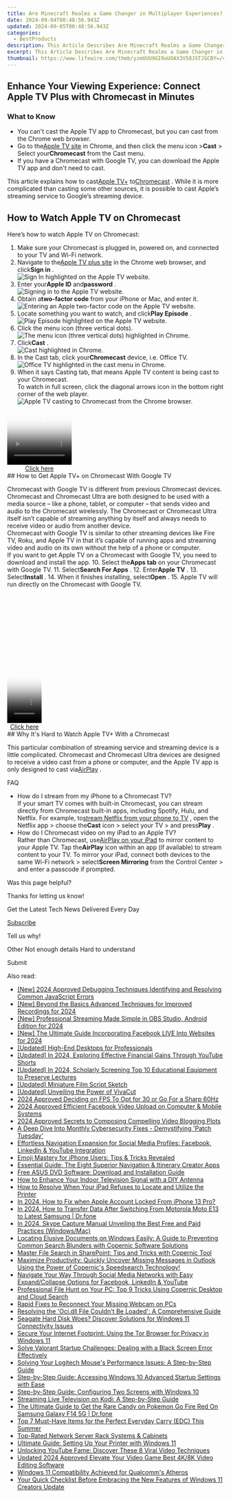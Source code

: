 ```yaml
---
title: Are Minecraft Realms a Game Changer in Multiplayer Experiences?
date: 2024-09-04T00:48:56.943Z
updated: 2024-09-05T00:48:56.943Z
categories:
  - BestProducts
description: This Article Describes Are Minecraft Realms a Game Changer in Multiplayer Experiences?
excerpt: This Article Describes Are Minecraft Realms a Game Changer in Multiplayer Experiences?
thumbnail: https://www.lifewire.com/thmb/yzmUUU9GI9aUOAX3V58JSTJGCBY=/400x300/filters:no_upscale():max_bytes(150000):strip_icc():format(webp)/minecraft-logo-02e2cc677b49477a966142b0850f0a38.jpg
---
```


## Enhance Your Viewing Experience: Connect Apple TV Plus with Chromecast in Minutes
### What to Know

* You can't cast the Apple TV app to Chromecast, but you can cast from the Chrome web browser.
* Go to the[Apple TV site](https://tv.apple.com) in Chrome, and then click the menu icon >**Cast** \> Select your**Chromecast** from the Cast menu.
* If you have a Chromecast with Google TV, you can download the Apple TV app and don't need to cast.

 This article explains how to cast[Apple TV+](https://www.lifewire.com/what-is-apple-tv-plus-4769687) to[Chromecast](https://www.lifewire.com/guide-to-chromecast-2438213) . While it is more complicated than casting some other sources, it is possible to cast Apple’s streaming service to Google’s streaming device.

## How to Watch Apple TV on Chromecast

 Here’s how to watch Apple TV on Chromecast:

1. Make sure your Chromecast is plugged in, powered on, and connected to your TV and Wi-Fi network.
2. Navigate to the[Apple TV plus site](https://tv.apple.com/) in the Chrome web browser, and click**Sign in** .  
![Sign In highlighted on the Apple TV website.](https://www.lifewire.com/thmb/fGPPhR_oHSnAi_N7KenC2aHYzBk=/1500x0/filters:no_upscale():max_bytes(150000):strip_icc():format(webp)/001_cast-apple-tv-to-chromecast-5200829-490a8dd40e7b4d92b1d6885a697438c9.jpg)
3. Enter your**Apple ID** and**password** .  
![Signing in to the Apple TV website.](https://www.lifewire.com/thmb/bylbzKvXvZQbioiiP0u-Pi_FHWA=/1500x0/filters:no_upscale():max_bytes(150000):strip_icc():format(webp)/002_cast-apple-tv-to-chromecast-5200829-6e0083c75dca4b55a19986b2def47a88.jpg)
4. Obtain a**two-factor code** from your iPhone or Mac, and enter it.  
![Entering an Apple two-factor code on the Apple TV website.](https://www.lifewire.com/thmb/KbdldzADbtEoHa9yn9Wvsubxn1o=/1500x0/filters:no_upscale():max_bytes(150000):strip_icc():format(webp)/003_cast-apple-tv-to-chromecast-5200829-8677beb0432f4e2c9667c9aab75a9dfa.jpg)
5. Locate something you want to watch, and click**Play Episode** .  
![Play Episode highlighted on the Apple TV website.](https://www.lifewire.com/thmb/Dec535pA1XkThIU1cqbUD2Cts40=/1500x0/filters:no_upscale():max_bytes(150000):strip_icc():format(webp)/004_cast-apple-tv-to-chromecast-5200829-5ceb5c3dc5a945678d7884988c11c6c7.jpg)
6. Click the menu icon (three vertical dots).  
![The menu icon (three vertical dots) highlighted in Chrome.](https://www.lifewire.com/thmb/VY9CB0Brr7YxWbF-f7C0IcciUfo=/1500x0/filters:no_upscale():max_bytes(150000):strip_icc():format(webp)/005_cast-apple-tv-to-chromecast-5200829-b35fd1155c494f8b8b5ddcd7272f573f.jpg)
7. Click**Cast** .  
![Cast highlighted in Chrome.](https://www.lifewire.com/thmb/Y0pADFbdwdsYaKXC9SWGBfChQ4s=/1500x0/filters:no_upscale():max_bytes(150000):strip_icc():format(webp)/006_cast-apple-tv-to-chromecast-5200829-66f9962cab59459d8b65b3ba0f1b1c7f.jpg)
8. In the Cast tab, click your**Chromecast** device, i.e. Office TV.  
![Office TV highlighted in the cast menu in Chrome.](https://www.lifewire.com/thmb/-mMXxSfnhOzC0h6plMxZyVJBw8w=/1500x0/filters:no_upscale():max_bytes(150000):strip_icc():format(webp)/007_cast-apple-tv-to-chromecast-5200829-807d3cd2b6a04672a07d9cb8cc8dfaa4.jpg)
9. When it says Casting tab, that means Apple TV content is being cast to your Chromecast.  
 To watch in full screen, click the diagonal arrows icon in the bottom right corner of the web player.  
![Apple TV casting to Chromecast from the Chrome browser.](https://www.lifewire.com/thmb/VtD8tapjUDuGsxc51wUoyC0bOAg=/1500x0/filters:no_upscale():max_bytes(150000):strip_icc():format(webp)/008_cast-apple-tv-to-chromecast-5200829-b5078d18bdea4113aaa4a6292c6eb009.jpg)  

<!-- affiliate ads begin -->
<span id="1265663">
					<video width="150" height="125" style="cursor:pointer"
           poster="//a.impactradius-go.com/display-clicktoplayimage/1265663.png"
           onclick="if(!this.playClicked){this.play();this.setAttribute('controls',true);this.playClicked=true;}">
	   <source src="//a.impactradius-go.com/display-ad/4482-1265663">
	   <img src="//a.impactradius-go.com/display-clicktoplayimage/1265663.png" style="border: none; height: 100%; width: 100%; object-fit: contain">
	</video>
	<div style="width:150px;text-align:center"><a href="javascript:window.open(decodeURIComponent('https%3A%2F%2Fmartinic.evyy.net%2Fc%2F5597632%2F1265663%2F4482'), '_blank');void(0);">Click here</a></div>
</span>
<img height="0" width="0" src="https://imp.pxf.io/i/5597632/1265663/4482" style="position:absolute;visibility:hidden;" border="0" />
<!-- affiliate ads end -->
## How to Get Apple TV+ on Chromecast With Google TV  

 Chromecast with Google TV is different from previous Chromecast devices. Chromecast and Chromecast Ultra are both designed to be used with a media source – like a phone, tablet, or computer – that sends video and audio to the Chromecast wirelessly. The Chromecast or Chromecast Ultra itself isn’t capable of streaming anything by itself and always needs to receive video or audio from another device.  
 Chromecast with Google TV is similar to other streaming devices like Fire TV, Roku, and Apple TV in that it’s capable of running apps and streaming video and audio on its own without the help of a phone or computer.  
 If you want to get Apple TV on a Chromecast with Google TV, you need to download and install the app.
10. Select the**Apps tab** on your Chromecast with Google TV.
11. Select**Search For Apps** .
12. Enter**Apple TV** .
13. Select**Install** .
14. When it finishes installing, select**Open** .
15. Apple TV will run directly on the Chromecast with Google TV.

<!-- affiliate ads begin -->
<span id="1977006">
					<video width="80" height="300" style="cursor:pointer"
           poster="//a.impactradius-go.com/display-clicktoplayimage/1977006.png"
           onclick="if(!this.playClicked){this.play();this.setAttribute('controls',true);this.playClicked=true;}">
	   <source src="//a.impactradius-go.com/display-ad/22993-1977006">
	   <img src="//a.impactradius-go.com/display-clicktoplayimage/1977006.png" style="border: none; height: 100%; width: 100%; object-fit: contain">
	</video>
	<div style="width:80px;text-align:center"><a href="javascript:window.open(decodeURIComponent('https%3A%2F%2Fhomestyler.sjv.io%2Fc%2F5597632%2F1977006%2F22993'), '_blank');void(0);">Click here</a></div>
</span>
<img height="0" width="0" src="https://imp.pxf.io/i/5597632/1977006/22993" style="position:absolute;visibility:hidden;" border="0" />
<!-- affiliate ads end -->
## Why It's Hard to Watch Apple TV+ With a Chromecast

 This particular combination of streaming service and streaming device is a little complicated. Chromecast and Chromecast Ultra devices are designed to receive a video cast from a phone or computer, and the Apple TV app is only designed to cast via[AirPlay](https://www.lifewire.com/how-does-airplay-work-and-what-devices-can-use-it-2438219) .

 FAQ

* How do I stream from my iPhone to a Chromecast TV?  
 If your smart TV comes with built-in Chromecast, you can stream directly from Chromecast built-in apps, including Spotify, Hulu, and Netflix. For example, to[stream Netflix from your phone to TV](https://www.lifewire.com/stream-netflix-from-phone-to-tv-5193058) , open the Netflix app > choose the**Cast** icon > select your TV > and press**Play** .
* How do I Chromecast video on my iPad to an Apple TV?  
 Rather than Chromecast, use[AirPlay on your iPad](https://www.lifewire.com/how-to-use-airplay-on-the-ipad-4103775) to mirror content to your Apple TV. Tap the**AirPlay** icon within an app (if available) to stream content to your TV. To mirror your iPad, connect both devices to the same Wi-Fi network > select**Screen Mirroring** from the Control Center > and enter a passcode if prompted.

Was this page helpful?

Thanks for letting us know!

 Get the Latest Tech News Delivered Every Day

[Subscribe](https://www.lifewire.com/#)

Tell us why!

 Other  Not enough details  Hard to understand

 Submit

<ins class="adsbygoogle"
     style="display:block"
     data-ad-format="autorelaxed"
     data-ad-client="ca-pub-7571918770474297"
     data-ad-slot="1223367746"></ins>



<ins class="adsbygoogle"
     style="display:block"
     data-ad-client="ca-pub-7571918770474297"
     data-ad-slot="8358498916"
     data-ad-format="auto"
     data-full-width-responsive="true"></ins>

<span class="atpl-alsoreadstyle">Also read:</span>
<div><ul>
<li><a href="https://facebook-video-footage.techidaily.com/new-2024-approved-debugging-techniques-identifying-and-resolving-common-javascript-errors/"><u>[New] 2024 Approved  Debugging Techniques  Identifying and Resolving Common JavaScript Errors</u></a></li>
<li><a href="https://facebook-video-footage.techidaily.com/new-beyond-the-basics-advanced-techniques-for-improved-recordings-for-2024/"><u>[New] Beyond the Basics  Advanced Techniques for Improved Recordings for 2024</u></a></li>
<li><a href="https://remote-screen-capture.techidaily.com/new-professional-streaming-made-simple-in-obs-studio-android-edition-for-2024/"><u>[New] Professional Streaming Made Simple in OBS Studio, Android Edition for 2024</u></a></li>
<li><a href="https://facebook-video-content.techidaily.com/new-the-ultimate-guide-incorporating-facebook-live-into-websites-for-2024/"><u>[New] The Ultimate Guide  Incorporating Facebook LIVE Into Websites for 2024</u></a></li>
<li><a href="https://some-techniques.techidaily.com/updated-high-end-desktops-for-professionals/"><u>[Updated] High-End Desktops for Professionals</u></a></li>
<li><a href="https://facebook-record-videos.techidaily.com/updated-in-2024-exploring-effective-financial-gains-through-youtube-shorts/"><u>[Updated] In 2024, Exploring Effective Financial Gains Through YouTube Shorts</u></a></li>
<li><a href="https://screen-recording.techidaily.com/updated-in-2024-scholarly-screening-top-10-educational-equipment-to-preserve-lectures/"><u>[Updated] In 2024, Scholarly Screening  Top 10 Educational Equipment to Preserve Lectures</u></a></li>
<li><a href="https://vp-tips.techidaily.com/updated-miniature-film-script-sketch/"><u>[Updated] Miniature Film Script Sketch</u></a></li>
<li><a href="https://some-guidance.techidaily.com/updated-unveiling-the-power-of-vivacut/"><u>[Updated] Unveiling the Power of VivaCut</u></a></li>
<li><a href="https://remote-screen-capture.techidaily.com/2024-approved-deciding-on-fps-to-opt-for-30-or-go-for-a-sharp-60hz/"><u>2024 Approved  Deciding on FPS  To Opt for 30 or Go For a Sharp 60Hz</u></a></li>
<li><a href="https://facebook-videos.techidaily.com/2024-approved-efficient-facebook-video-upload-on-computer-and-mobile-systems/"><u>2024 Approved  Efficient Facebook Video Upload on Computer & Mobile Systems</u></a></li>
<li><a href="https://extra-skills.techidaily.com/2024-approved-secrets-to-composing-compelling-video-blogging-plots/"><u>2024 Approved  Secrets to Composing Compelling Video Blogging Plots</u></a></li>
<li><a href="https://technical-tips.techidaily.com/a-deep-dive-into-monthly-cybersecurity-fixes-demystifying-patch-tuesday/"><u>A Deep Dive Into Monthly Cybersecurity Fixes - Demystifying 'Patch Tuesday'</u></a></li>
<li><a href="https://technical-tips.techidaily.com/effortless-navigation-expansion-for-social-media-profiles-facebook-linkedin-and-youtube-integration/"><u>Effortless Navigation Expansion for Social Media Profiles: Facebook, LinkedIn & YouTube Integration</u></a></li>
<li><a href="https://technical-tips.techidaily.com/emoji-mastery-for-iphone-users-tips-and-tricks-revealed/"><u>Emoji Mastery for iPhone Users: Tips & Tricks Revealed</u></a></li>
<li><a href="https://technical-tips.techidaily.com/essential-guide-the-eight-superior-navigation-and-itinerary-creator-apps/"><u>Essential Guide: The Eight Superior Navigation & Itinerary Creator Apps</u></a></li>
<li><a href="https://win-amazing.techidaily.com/free-asus-dvd-software-download-and-installation-guide/"><u>Free ASUS DVD Software: Download and Installation Guide</u></a></li>
<li><a href="https://technical-tips.techidaily.com/how-to-enhance-your-indoor-television-signal-with-a-diy-antenna/"><u>How to Enhance Your Indoor Television Signal with a DIY Antenna</u></a></li>
<li><a href="https://technical-tips.techidaily.com/how-to-resolve-when-your-ipad-refuses-to-locate-and-utilize-the-printer/"><u>How to Resolve When Your iPad Refuses to Locate and Utilize the Printer</u></a></li>
<li><a href="https://apple-account.techidaily.com/in-2024-how-to-fix-when-apple-account-locked-from-iphone-13-pro-by-drfone-ios/"><u>In 2024, How to Fix when Apple Account Locked From iPhone 13 Pro?</u></a></li>
<li><a href="https://android-transfer.techidaily.com/in-2024-how-to-transfer-data-after-switching-from-motorola-moto-e13-to-latest-samsung-drfone-by-drfone-transfer-from-android-transfer-from-android/"><u>In 2024, How to Transfer Data After Switching From Motorola Moto E13 to Latest Samsung | Dr.fone</u></a></li>
<li><a href="https://screen-video-capture.techidaily.com/in-2024-skype-capture-manual-unveiling-the-best-free-and-paid-practices-windowsmac/"><u>In 2024, Skype Capture Manual  Unveiling the Best Free and Paid Practices (Windows/Mac)</u></a></li>
<li><a href="https://technical-tips.techidaily.com/locating-elusive-documents-on-windows-easily-a-guide-to-preventing-common-search-blunders-with-copernic-software-solutions/"><u>Locating Elusive Documents on Windows Easily: A Guide to Preventing Common Search Blunders with Copernic Software Solutions</u></a></li>
<li><a href="https://technical-tips.techidaily.com/master-file-search-in-sharepoint-tips-and-tricks-with-copernic-tool/"><u>Master File Search in SharePoint: Tips and Tricks with Copernic Tool</u></a></li>
<li><a href="https://technical-tips.techidaily.com/1723809009224-maximize-productivity-quickly-uncover-missing-messages-in-outlook-using-the-power-of-copernics-speedsearch-technology/"><u>Maximize Productivity: Quickly Uncover Missing Messages in Outlook Using the Power of Copernic's Speedsearch Technology!</u></a></li>
<li><a href="https://technical-tips.techidaily.com/navigate-your-way-through-social-media-networks-with-easy-expandcollapse-options-for-facebook-linkedin-and-youtube/"><u>Navigate Your Way Through Social Media Networks with Easy Expand/Collapse Options for Facebook, LinkedIn & YouTube</u></a></li>
<li><a href="https://technical-tips.techidaily.com/professional-file-hunt-on-your-pc-top-9-tricks-using-copernic-desktop-and-cloud-search/"><u>Professional File Hunt on Your PC: Top 9 Tricks Using Copernic Desktop and Cloud Search</u></a></li>
<li><a href="https://technical-tips.techidaily.com/rapid-fixes-to-reconnect-your-missing-webcam-on-pcs/"><u>Rapid Fixes to Reconnect Your Missing Webcam on PCs</u></a></li>
<li><a href="https://technical-tips.techidaily.com/resolving-the-ocidll-file-couldnt-be-loaded-a-comprehensive-guide/"><u>Resolving the 'Oci.dll File Couldn't Be Loaded': A Comprehensive Guide</u></a></li>
<li><a href="https://technical-tips.techidaily.com/seagate-hard-disk-woes-discover-solutions-for-windows-11-connectivity-issues/"><u>Seagate Hard Disk Woes? Discover Solutions for Windows 11 Connectivity Issues</u></a></li>
<li><a href="https://technical-tips.techidaily.com/secure-your-internet-footprint-using-the-tor-browser-for-privacy-in-windows-11/"><u>Secure Your Internet Footprint: Using the Tor Browser for Privacy in Windows 11</u></a></li>
<li><a href="https://technical-tips.techidaily.com/solve-valorant-startup-challenges-dealing-with-a-black-screen-error-effectively/"><u>Solve Valorant Startup Challenges: Dealing with a Black Screen Error Effectively</u></a></li>
<li><a href="https://technical-tips.techidaily.com/solving-your-logitech-mouses-performance-issues-a-step-by-step-guide/"><u>Solving Your Logitech Mouse's Performance Issues: A Step-by-Step Guide</u></a></li>
<li><a href="https://technical-tips.techidaily.com/step-by-step-guide-accessing-windows-10-advanced-startup-settings-with-ease/"><u>Step-by-Step Guide: Accessing Windows 10 Advanced Startup Settings with Ease</u></a></li>
<li><a href="https://technical-tips.techidaily.com/step-by-step-guide-configuring-two-screens-with-windows-10/"><u>Step-by-Step Guide: Configuring Two Screens with Windows 10</u></a></li>
<li><a href="https://technical-tips.techidaily.com/streaming-live-television-on-kodi-a-step-by-step-guide/"><u>Streaming Live Television on Kodi: A Step-by-Step Guide</u></a></li>
<li><a href="https://change-location.techidaily.com/the-ultimate-guide-to-get-the-rare-candy-on-pokemon-go-fire-red-on-samsung-galaxy-f14-5g-drfone-by-drfone-virtual-android/"><u>The Ultimate Guide to Get the Rare Candy on Pokemon Go Fire Red On Samsung Galaxy F14 5G | Dr.fone</u></a></li>
<li><a href="https://technical-tips.techidaily.com/top-7-must-have-items-for-the-perfect-everyday-carry-edc-this-summer/"><u>Top 7 Must-Have Items for the Perfect Everyday Carry (EDC) This Summer</u></a></li>
<li><a href="https://technical-tips.techidaily.com/top-rated-network-server-rack-systems-and-cabinets/"><u>Top-Rated Network Server Rack Systems & Cabinets</u></a></li>
<li><a href="https://technical-tips.techidaily.com/ultimate-guide-setting-up-your-printer-with-windows-11/"><u>Ultimate Guide: Setting Up Your Printer with Windows 11</u></a></li>
<li><a href="https://technical-tips.techidaily.com/unlocking-youtube-fame-discover-these-8-viral-video-techniques/"><u>Unlocking YouTube Fame: Discover These 8 Viral Video Techniques</u></a></li>
<li><a href="https://video-creation-software.techidaily.com/updated-2024-approved-elevate-your-video-game-best-4k8k-video-editing-software/"><u>Updated 2024 Approved Elevate Your Video Game Best 4K/8K Video Editing Software</u></a></li>
<li><a href="https://network-issues.techidaily.com/windows-11-compatibility-achieved-for-qualcomms-atheros/"><u>Windows 11 Compatibility Achieved for Qualcomm's Atheros</u></a></li>
<li><a href="https://technical-tips.techidaily.com/your-quick-checklist-before-embracing-the-new-features-of-windows-11-creators-update/"><u>Your Quick Checklist Before Embracing the New Features of Windows 11 Creators Update</u></a></li>
</ul></div>
